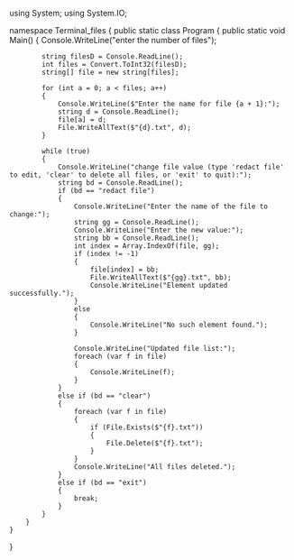 using System;
using System.IO;

namespace Terminal_files
{
    public static class Program
    {
        public static void Main()
        {
            Console.WriteLine("enter the number of files");

            string filesD = Console.ReadLine();
            int files = Convert.ToInt32(filesD);
            string[] file = new string[files];

            for (int a = 0; a < files; a++)
            {
                Console.WriteLine($"Enter the name for file {a + 1}:");
                string d = Console.ReadLine();
                file[a] = d;
                File.WriteAllText($"{d}.txt", d);
            }

            while (true)
            {
                Console.WriteLine("change file value (type 'redact file' to edit, 'clear' to delete all files, or 'exit' to quit):");
                string bd = Console.ReadLine();
                if (bd == "redact file")
                {
                    Console.WriteLine("Enter the name of the file to change:");
                    string gg = Console.ReadLine();
                    Console.WriteLine("Enter the new value:");
                    string bb = Console.ReadLine();
                    int index = Array.IndexOf(file, gg);
                    if (index != -1)
                    {
                        file[index] = bb;
                        File.WriteAllText($"{gg}.txt", bb);
                        Console.WriteLine("Element updated successfully.");
                    }
                    else
                    {
                        Console.WriteLine("No such element found.");
                    }

                    Console.WriteLine("Updated file list:");
                    foreach (var f in file)
                    {
                        Console.WriteLine(f);
                    }
                }
                else if (bd == "clear")
                {
                    foreach (var f in file)
                    {
                        if (File.Exists($"{f}.txt"))
                        {
                            File.Delete($"{f}.txt");
                        }
                    }
                    Console.WriteLine("All files deleted.");
                }
                else if (bd == "exit")
                {
                    break;
                }
            }
        }
    }
}
